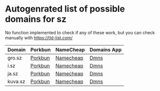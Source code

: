 # Autogenrated list of possible domains for sz

No function implemented to check if any of these work, but you can check manually with https://tld-list.com/

| Domain | Porkbun | NameCheap | Domains App |
|---|---|---|---|
| gro.sz | [Porkbun](https://porkbun.com/checkout/search?prb=e814663da1&tlds=&idnLanguage=&search=search&q=gro.sz) | [Namecheap](https://www.namecheap.com/domains/registration/results/?domain=gro.sz) | [Dmns](https://dmns.app/domains?q=gro.sz) |
| i.sz | [Porkbun](https://porkbun.com/checkout/search?prb=e814663da1&tlds=&idnLanguage=&search=search&q=i.sz) | [Namecheap](https://www.namecheap.com/domains/registration/results/?domain=i.sz) | [Dmns](https://dmns.app/domains?q=i.sz) |
| ja.sz | [Porkbun](https://porkbun.com/checkout/search?prb=e814663da1&tlds=&idnLanguage=&search=search&q=ja.sz) | [Namecheap](https://www.namecheap.com/domains/registration/results/?domain=ja.sz) | [Dmns](https://dmns.app/domains?q=ja.sz) |
| kuva.sz | [Porkbun](https://porkbun.com/checkout/search?prb=e814663da1&tlds=&idnLanguage=&search=search&q=kuva.sz) | [Namecheap](https://www.namecheap.com/domains/registration/results/?domain=kuva.sz) | [Dmns](https://dmns.app/domains?q=kuva.sz) |
